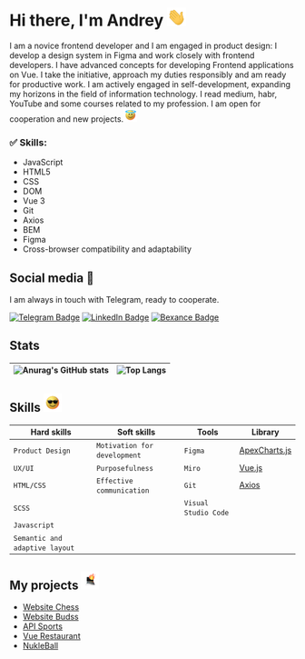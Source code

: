 <h1 align="left">
  Hi there, I'm Andrey
  <img src="https://github.com/AndreiExtr/andreiExtr/blob/main/Gifs/Hi.gif" height="32" />
</h1>

<p>
  I am a novice frontend developer and I am engaged in product design: I develop a design system in Figma and work closely with frontend developers.
  I have advanced concepts for developing Frontend applications on Vue.
  I take the initiative, approach my duties responsibly and am ready for productive work. I am actively engaged in self-development, expanding my horizons in the field of information technology. I read medium, habr, YouTube and some courses related to my profession.
  I am open for cooperation and new projects.<img src="https://github.com/AndreiExtr/andreiExtr/blob/main/Gifs/holy.gif" height="24"/>
</p>

<h3>✅ Skills:</h3>
<ul>
  <li>JavaScript</li>
  <li>HTML5</li>
  <li>CSS</li>
  <li>DOM</li>
  <li>Vue 3</li>
  <li>Git</li>
  <li>Axios</li>
  <li>BEM</li>
  <li>Figma</li>
  <li>Cross-browser compatibility and adaptability</li>
</ul>


## Social media 📡    
I am always in touch with Telegram, ready to cooperate.

[![Telegram Badge](https://img.shields.io/badge/Telegram-blue?style=for-the-badge&logo=telegram&logoColor=white)](https://t.me/AndreiExtr)
[![LinkedIn Badge](https://img.shields.io/badge/LinkedIn-blue?logo=linkedin&logoColor=white&style=for-the-badge)](https://www.linkedin.com/in/andrey-kropinov-4b179920a/)
[![Bexance Badge](https://img.shields.io/badge/Bexance-%231769FF?style=for-the-badge&logo=data:image/svg+xml;base64,BASE64_ENCODED_IMAGE&logoColor=white&height=100&width=100)](https://www.behance.net/designer1712)


## Stats

| ![Anurag's GitHub stats](https://github-readme-stats-sigma-five.vercel.app/api?username=AndreiExtr&theme=default&show_icons=true) |![Top Langs](https://github-readme-stats-sigma-five.vercel.app/api/top-langs/?username=AndreiExtr&layout=compact)  |
| ------------- | ------------- |

<h2 align="left">Skills 
<img src="https://github.com/AndreiExtr/andreiExtr/blob/main/Gifs/glasses.gif" height="32"/></h2>

| Hard skills | Soft skills | Tools | Library |
| --- | --- | --- | --- |
| `Product Design` | `Motivation for development` | `Figma` | [ApexCharts.js](https://apexcharts.com/docs/installation/)|
| `UX/UI` | `Purposefulness` | `Miro` | [Vue.js](https://vueframework.com/) |
| `HTML/CSS` | `Effective communication` | `Git` | [Axios](https://axios-http.com/) |
| `SCSS` |  | `Visual Studio Code` |  |
| `Javascript` |  |  |  |
| `Semantic and adaptive layout` |  |  |  |

<h2 align="left">My projects 
<img src="https://github.com/AndreiExtr/andreiExtr/blob/main/Gifs/laptop.gif" height="32"/></h2>

+ [Website Chess](https://github.com/AndreiExtr/Website_Chess.git)
+ [Website Budss](https://github.com/AndreiExtr/Website_Budss)
+ [API Sports](https://github.com/AndreiExtr/API_Sports.git)
+ [Vue Restaurant](https://github.com/AndreiExtr/Restaurant.git)
+ [NukleBall](https://github.com/AndreiExtr/NukleBall.git)







<!--
**AndreiExtr/andreiExtr** is a ✨ _special_ ✨ repository because its `README.md` (this file) appears on your GitHub profile.

Here are some ideas to get you started:

- 🔭 I’m currently working on ...
- 🌱 I’m currently learning ...
- 👯 I’m looking to collaborate on ...
- 🤔 I’m looking for help with ...
- 💬 Ask me about ...
- 📫 How to reach me: ...
- 😄 Pronouns: ...
- ⚡ Fun fact: ...
-->
